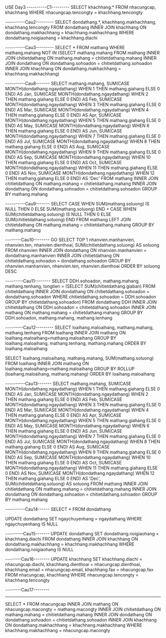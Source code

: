 USE Day3
----------C1---------
SELECT khachhang.* FROM nhacungcap, khachhang
WHERE nhacungcap.tencongty = khachhang.tencongty

----------Cau2---------
SELECT dondathang.*, khachhang.makhachhang, khachhang.tencongty
FROM dondathang INNER JOIN khachhang
ON dondathang.makhachhang = khachhang.makhachhang
WHERE dondathang.noigiaohang = khachhang.diachi

----------Cau3---------
SELECT * FROM mathang
WHERE mathang.mahang NOT IN (SELECT mathang.mahang FROM 
					mathang INNER JOIN chitietdathang
					ON mathang.mahang = chitietdathang.mahang
					INNER JOIN dondathang
					ON dondathang.sohoadon = chitietdathang.sohoadon
					INNER JOIN khachhang
					ON dondathang.makhachhang = khachhang.makhachhang)

----------Cau8-------
SELECT mathang.mahang,
	SUM(CASE MONTH(dondathang.ngaydathang) WHEN 1 THEN mathang.giahang 
	ELSE 0 END) AS Jan,
	SUM(CASE MONTH(dondathang.ngaydathang) WHEN 2 THEN mathang.giahang 
	ELSE 0 END) AS Feb,
	SUM(CASE MONTH(dondathang.ngaydathang) WHEN 3 THEN mathang.giahang 
	ELSE 0 END) AS Mar,
	SUM(CASE MONTH(dondathang.ngaydathang) WHEN 4 THEN mathang.giahang 
	ELSE 0 END) AS Apr,
	SUM(CASE MONTH(dondathang.ngaydathang) WHEN 5 THEN mathang.giahang 
	ELSE 0 END) AS May,
	SUM(CASE MONTH(dondathang.ngaydathang) WHEN 6 THEN mathang.giahang 
	ELSE 0 END) AS Jun,
	SUM(CASE MONTH(dondathang.ngaydathang) WHEN 7 THEN mathang.giahang 
	ELSE 0 END) AS Jul,
	SUM(CASE MONTH(dondathang.ngaydathang) WHEN 8 THEN mathang.giahang 
	ELSE 0 END) AS Aug,
	SUM(CASE MONTH(dondathang.ngaydathang) WHEN 9 THEN mathang.giahang 
	ELSE 0 END) AS Sep,
	SUM(CASE MONTH(dondathang.ngaydathang) WHEN 10 THEN mathang.giahang 
	ELSE 0 END) AS Oct,
	SUM(CASE MONTH(dondathang.ngaydathang) WHEN 11 THEN mathang.giahang 
	ELSE 0 END) AS Nov,
	SUM(CASE MONTH(dondathang.ngaydathang) WHEN 12 THEN mathang.giahang 
	ELSE 0 END) AS 'Dec'
FROM mathang INNER JOIN chitietdathang
ON   mathang.mahang = chitietdathang.mahang
INNER JOIN dondathang
ON dondathang.sohoadon = chitietdathang.sohoadon
GROUP BY mathang.mahang

----------Cau9-------
SELECT 
	CASE 
		WHEN SUM(mathang.soluong) IS NULL THEN 0
		ELSE SUM(mathang.soluong)
	END 
	+
	CASE 
		WHEN SUM(chitietdathang.soluong) IS NULL THEN 0
		ELSE SUM(chitietdathang.soluong)
	END
FROM   mathang LEFT JOIN chitietdathang
ON     mathang.mahang = chitietdathang.mahang
GROUP BY mathang.mahang

--------Cau10--------
GO
SELECT TOP 1 nhanvien.manhanvien, nhanvien.ten, nhanvien.dienthoai,
         SUM(chitietdathang.soluong) AS soluong
FROM nhanvien
INNER JOIN dondathang
    ON nhanvien.manhanvien = dondathang.manhanvien
INNER JOIN chitietdathang
    ON chitietdathang.sohoadon = dondathang.sohoadon
GROUP BY nhanvien.manhanvien, nhanvien.ten, nhanvien.dienthoai
ORDER BY soluong DESC

---------Cau11--------
SELECT  DDH.sohoadon, mathang.mahang, mathang.tenhang,
		tongtien = (SELECT SUM(chitietdathang.giaban) 
			FROM   chitietdathang INNER JOIN dondathang
			ON	   chitietdathang.sohoadon = dondathang.sohoadon
			WHERE chitietdathang.sohoadon = DDH.sohoadon
			GROUP BY chitietdathang.sohoadon)
FROM	dondathang DDH INNER JOIN chitietdathang
ON 		DDH.sohoadon = chitietdathang.sohoadon
INNER JOIN mathang 
ON 		mathang.mahang = chitietdathang.mahang
GROUP BY DDH.sohoadon, mathang.mahang, mathang.tenhang

---------Cau12---------
SELECT loaihang.maloaihang, mathang.mahang, mathang.tenhang
FROM loaihang INNER JOIN mathang
       ON loaihang.maloaihang=mathang.maloaihang
GROUP BY loaihang.maloaihang, mathang.tenhang, mathang.mahang
ORDER BY loaihang.maloaihang

SELECT loaihang.maloaihang, mathang.mahang, SUM(mathang.soluong)
FROM loaihang INNER JOIN mathang
       ON loaihang.maloaihang=mathang.maloaihang
GROUP BY ROLLUP (loaihang.maloaihang, mathang.mahang)
ORDER BY loaihang.maloaihang

----------Cau13-------
SELECT mathang.mahang,
	SUM(CASE MONTH(dondathang.ngaydathang) WHEN 1 THEN mathang.giahang 
	ELSE 0 END) AS Jan,
	SUM(CASE MONTH(dondathang.ngaydathang) WHEN 2 THEN mathang.giahang 
	ELSE 0 END) AS Feb,
	SUM(CASE MONTH(dondathang.ngaydathang) WHEN 3 THEN mathang.giahang 
	ELSE 0 END) AS Mar,
	SUM(CASE MONTH(dondathang.ngaydathang) WHEN 4 THEN mathang.giahang 
	ELSE 0 END) AS Apr,
	SUM(CASE MONTH(dondathang.ngaydathang) WHEN 5 THEN mathang.giahang 
	ELSE 0 END) AS May,
	SUM(CASE MONTH(dondathang.ngaydathang) WHEN 6 THEN mathang.giahang 
	ELSE 0 END) AS Jun,
	SUM(CASE MONTH(dondathang.ngaydathang) WHEN 7 THEN mathang.giahang 
	ELSE 0 END) AS Jul,
	SUM(CASE MONTH(dondathang.ngaydathang) WHEN 8 THEN mathang.giahang 
	ELSE 0 END) AS Aug,
	SUM(CASE MONTH(dondathang.ngaydathang) WHEN 9 THEN mathang.giahang 
	ELSE 0 END) AS Sep,
	SUM(CASE MONTH(dondathang.ngaydathang) WHEN 10 THEN mathang.giahang 
	ELSE 0 END) AS Oct,
	SUM(CASE MONTH(dondathang.ngaydathang) WHEN 11 THEN mathang.giahang 
	ELSE 0 END) AS Nov,
	SUM(CASE MONTH(dondathang.ngaydathang) WHEN 12 THEN mathang.giahang 
	ELSE 0 END) AS 'Dec',
	SUM(chitietdathang.soluong) AS soluong
FROM mathang INNER JOIN chitietdathang
ON   mathang.mahang = chitietdathang.mahang
INNER JOIN dondathang
ON dondathang.sohoadon = chitietdathang.sohoadon
GROUP BY mathang.mahang

----------Cau14------
SELECT * FROM dondathang

UPDATE  dondathang
SET    	ngaychuyenhang = ngaydathang
WHERE	ngaychuyenhang IS NULL

---------Cau15-------
UPDATE 	dondathang
SET		dondathang.noigiaohang = khachhang.diachi
FROM	dondathang INNER JOIN khachhang
ON		dondathang.makhachhang = khachhang.makhachhang
WHERE   dondathang.noigiaohang IS NULL

--------Cau16--------
UPDATE 	khachhang
SET		khachhang.diachi = nhacungcap.diachi,
		khachhang.dienthoai = nhacungcap.dienthoai,
		khachhang.email = nhacungcap.email,
		khachhang.fax = nhacungcap.fax
FROM	nhacungcap, khachhang
WHERE	nhacungcap.tencongty = khachhang.tencongty

--------Cau17--------

---------------------
SELECT * FROM 
nhacungcap INNER JOIN mathang
ON nhacungcap.macongty = mathang.macongty
INNER JOIN chitietdathang
ON mathang.mahang = chitietdathang.mahang
INNER JOIN dondathang
ON dondathang.sohoadon = chitietdathang.sohoadon
INNER JOIN khachhang
ON dondathang.makhachhang = khachhang.makhachhang
WHERE khachhang.makhachhang = nhacungcap.macongty
